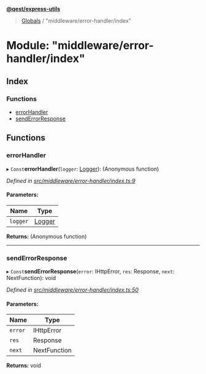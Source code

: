 **[@qest/express-utils](../README.md)**

> [Globals](../README.md) / "middleware/error-handler/index"

# Module: "middleware/error-handler/index"

## Index

### Functions

* [errorHandler](_middleware_error_handler_index_.md#errorhandler)
* [sendErrorResponse](_middleware_error_handler_index_.md#senderrorresponse)

## Functions

### errorHandler

▸ `Const`**errorHandler**(`logger`: [Logger](../interfaces/_interfaces_.logger.md)): (Anonymous function)

*Defined in [src/middleware/error-handler/index.ts:9](https://github.com/qest-cz/express-utils/blob/b2be23b/src/middleware/error-handler/index.ts#L9)*

#### Parameters:

Name | Type |
------ | ------ |
`logger` | [Logger](../interfaces/_interfaces_.logger.md) |

**Returns:** (Anonymous function)

___

### sendErrorResponse

▸ `Const`**sendErrorResponse**(`error`: IHttpError, `res`: Response, `next`: NextFunction): void

*Defined in [src/middleware/error-handler/index.ts:50](https://github.com/qest-cz/express-utils/blob/b2be23b/src/middleware/error-handler/index.ts#L50)*

#### Parameters:

Name | Type |
------ | ------ |
`error` | IHttpError |
`res` | Response |
`next` | NextFunction |

**Returns:** void
